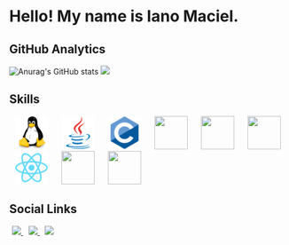 # Hello! My name is Iano Maciel. 

## GitHub Analytics
<!-- GIT STATS -->
![Anurag's GitHub stats](https://github-readme-stats.vercel.app/api?username=IanoMaciel&show_icons=true&theme=highcontrast)
 <img height="180em" src="https://github-readme-stats.vercel.app/api/top-langs/?username=IanoMaciel&layout=compact&langs_count=7&theme=highcontrast"/>
 

## Skills
<!-- DEVICON -->
<div display="inline-block">
  <img width="60px" height="60px" style="margin: 0 10px;" src="https://raw.githubusercontent.com/devicons/devicon/master/icons/linux/linux-original.svg">
  <img width="60px" height="60px" style="margin: 0 10px;" src="https://raw.githubusercontent.com/devicons/devicon/master/icons/java/java-original.svg">
  <img width="60px" height="60px" style="margin: 0 10px;" src="https://raw.githubusercontent.com/devicons/devicon/master/icons/c/c-original.svg">
  <img width="60px" height="60px" style="margin: 0 10px;" src="https://cdn.jsdelivr.net/gh/devicons/devicon/icons/mysql/mysql-original-wordmark.svg">
  <img width="60px" height="60px" style="margin: 0 10px;" src="https://cdn.jsdelivr.net/gh/devicons/devicon/icons/mongodb/mongodb-original-wordmark.svg">
  <img width="60px" height="60px" style="margin: 0 10px;" src="https://cdn.jsdelivr.net/gh/devicons/devicon/icons/nodejs/nodejs-original.svg">
  <img width="60px" height="60px" style="margin: 0 10px;" src="https://raw.githubusercontent.com/devicons/devicon/master/icons/react/react-original.svg">
  <img width="60px" height="60px" style="margin: 0 10px;" src="https://cdn.jsdelivr.net/gh/devicons/devicon/icons/git/git-original.svg" />
  <img width="60px" height="60px" style="margin: 0 10px;" src="https://cdn.jsdelivr.net/gh/devicons/devicon/icons/github/github-original.svg" />
 
</div>

 
<!-- contato -->

 ## Social Links
 <div display="flex">
    <a style="margin: 0 5px;" href="https://www.linkedin.com/in/iano-maciel-52a7401ba/">
      <img src="https://img.shields.io/badge/-LinkedIn-%230077B5?style=for-the-badge&logo=linkedin&logoColor=white" target="_blank">
    </a>
    <a style="margin: 0 5px;" href="https://www.instagram.com/ianooo_/">
      <img src="https://img.shields.io/badge/-Instagram-%23E4405F?style=for-the-badge&logo=instagram&logoColor=white" target="_blank">
    </a>
    <a style="margin: 0 4px;" href="mailto:ianomaciel6385@gmail.com">
      <img src="https://img.shields.io/badge/-Gmail-%23333?style=for-the-badge&logo=gmail&logoColor=white" target="_blank">
    </a>
 </div>     
 

